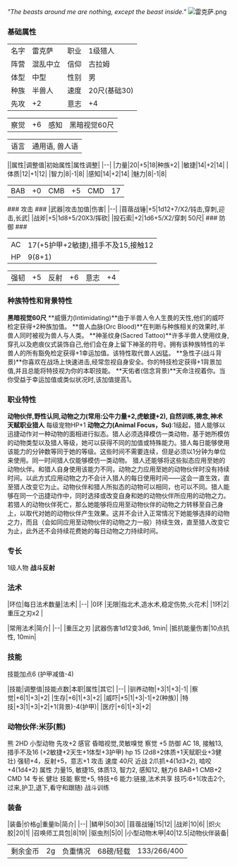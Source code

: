 *"The beasts around me are nothing, except the beast inside."*
![雷克萨.png](https://i.loli.net/2020/11/09/CbWe6UyohDqgwF7.png)
### 基础属性 ###
<table>
    <tr>
        <td>名字</td>
        <td>雷克萨</td>
		<td>职业</td>
        <td>1级猎人</td>
    </tr>
    <tr>
        <td>阵营</td>
        <td>混乱中立</td>
        <td>信仰</td>
		<td>古拉姆</td>
    </tr>
    <tr>
        <td>体型</td>
        <td>中型</td>
        <td>性别</td>
		<td>男</td>
    </tr>
	<tr>
		<td>种族</td>
		<td>半兽人</td>
        <td>速度</td>
        <td>20尺(基础30)</td>
    </tr>
	<tr>
		<td>先攻</td>
		<td>+2</td>
        <td>意志</td>
        <td>+4</td>
    </tr>
</table>
<table>
    <tr>
        <td>察觉</td>
        <td>+6</td>
		<td>感知</td>
        <td>黑暗视觉60尺</td>
    </tr>
</table>
<table>
    <tr>
        <td>语言</td>
        <td>通用语, 兽人语</td>
    </tr>
</table>

||属性|调整值|初始属性|属性调整|
|--|
|力量|20|+5|18|种族+2|
|敏捷|14|+2|14|
|体质|12|+1|12|
|智力|8|-1|8|
|感知|14|+2|14|
|魅力|8|-1|8|
<table>
    <tr>
        <td>BAB</td>
        <td>+0</td>
		<td>CMB</td>
        <td>+5</td>
		<td>CMD</td>
        <td>17</td>
    </tr>
</table>
### 攻击 ###
|武器|攻击加值|伤害|
|--|
|苜蓿战锤|+5|1d12+7/X2/钝击,穿刺,迎击,长武|
|战斧|+5|1d8+5/20X3/挥砍|
|投石索|+2|1d6+5/X2/穿刺	50尺|
### 防御 ###
<table>
    <tr>
        <td>AC</td>
        <td>17(+5护甲+2敏捷),措手不及15,接触12</td>
    </tr>
	<tr>
        <td>HP</td>
        <td>9(8+1)</td>
    </tr>
</table>
<table>
    <tr>
        <td>强韧</td>
        <td>+5</td>
		<td>反射</td>
        <td>+6</td>
		<td>意志</td>
        <td>+4</td>
    </tr>
</table>

### 种族特性和背景特性 ###
**黑暗视觉60尺**
**威慑力(Intimidating)**由于半兽人令人生畏的天性,他们的威吓检定获得+2种族加值。
**兽人血脉(Orc Blood)**在判断与种族相关的效果时,半兽人同时被视为兽人与人类。
**神圣纹身(Sacred Tattoo)**许多半兽人使用纹身,穿孔以及疤痕仪式装饰自己,他们会在身上留下神圣的符号。拥有该种族特性的半兽人的所有豁免检定获得+1幸运加值。该特性取代兽人凶猛。
**急性子(战斗背景)**你喜欢在战场上快速进击,经常忽视自身安全。你的特技检定获得+1背景加值,并且总能将特技视为你的本职技能。
**天佑者(信念背景)**天命注视着你。当你受益于幸运加值或类似状况时,该加值提高1。
### 职业特性 ###
**动物伙伴,野性认同,动物之力(常用:公牛力量+2,虎敏捷+2), 自然训练,祷念,神术**
**天赋职业猎人** 每级宠物HP+1
**动物之力(Animal Focus，Su)**:1级起，猎人能够以迅捷动作对一种动物的面相进行拟态。猎人必须选择模仿一类动物，基于她所模仿的动物类型以及猎人等级，她可以获得不同的加值或特殊能力。猎人每日能够使用该能力的分钟数等同于她的等级。这些时间不需要连续，但是必须以1分钟为单位来使用。同一时间猎人仅能够模仿一类动物。
猎人还能够将这些拟态应用至她的动物伙伴。和猎人自身使用该能力不同，动物之力应用至她的动物伙伴时没有持续时间。以此方式应用动物之力不会计入猎人的每日使用时间——这会一直生效，直至猎人改变它为止。动物伙伴和猎人所拟态的动物可以相同，也可以不同。猎人能够在同一个迅捷动作中，同时选择或改变自身和她的动物伙伴所应用的动物之力。
若猎人的动物伙伴死亡，那么她能够将应用至动物伙伴的动物之力转移至自己身上，以取代对她的动物伙伴产生效果。这并不会计入正常情况下她能够选择的动物之力，而且（会如同应用至动物伙伴的动物之力一般）持续生效，直至猎人改变它为止，此外还不会持续花费她的每日动物之力持续时间。

### 专长 ###
1级人物  **战斗反射**

### 法术 ###
|环位|每日法术数量|法术|
|--|
|0环 |无限|指北术,造水术,稳定伤势,火花术|
|1环|2|重压之刃x2 |

|常用法术|简介|
|--|
|重压之刃 |武器伤害1d12变3d6, 1min|
|抵抗能量伤害|10点抗性, 10min|

### 技能 ###
技能加点6 (护甲减值-4)

|技能|调整值|技能点数|本职|属性|其它|
|--|
|驯养动物|+3|1|+3|-1|
|察觉|+6|1|+3|+2|
|生存|+6|1|+3|+2|
|威吓|+5|1|+3|-1|+2(种族)|
|特技|+3|1|+3|+2|+1(背景)-4(护甲)|
|医疗|+6|1|+3|+2|

### 动物伙伴:米莎(熊) ###
熊 2HD 小型动物
先攻+2 感官 昏暗视觉,灵敏嗅觉 察觉 +5
防御
AC 18, 接触13, 措手不及16 (+2敏捷+2天生+1体型+3护甲)
hp 15 (2d8+2体质+1天赋职业+3健壮)
强韧+4，反射+5，意志+1
攻击
速度 40尺
近战 2爪抓+4(1d3+2), 啮咬+4(1d4+2)
属性
力量15, 敏捷15, 体质13, 智力2, 感知12, 魅力6
BAB+1 CMB+2 CMD 14
专长 健壮
技能 察觉+5, 特技+6
能力:链接,法术共享
技巧:6+1(攻击2个,过来,护卫,退下,看守和跟随) 战斗训练

### 装备 ###
|装备|价格g|重量lb|简介|
|--|
|鳞甲|50|30|
|苜蓿战锤|15|12|
|战斧|10|6|
|炽火胶|20|1|
|召唤师工具包|8|19|
|驱虫剂|5|0|
|小型动物木甲|40|12.5|动物伙伴装备|
<table>
    <tr>
        <td>剩余金币</td>
        <td>2g</td>
		<td>负重情况</td>
        <td>68磅/轻载</td>
		<td>133/266/400</td>
    </tr>
</table>
